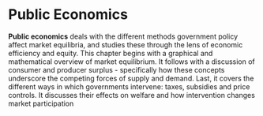 # Public Economics

**Public economics** deals with the different methods government policy affect market equilibria, and studies these through the lens of economic efficiency and equity. This chapter begins with a graphical and mathematical overview of market equilibrium. It follows with a discussion of consumer and producer surplus - specifically how these concepts underscore the competing forces of supply and demand. Last, it covers the different ways in which governments intervene: taxes, subsidies and price controls. It discusses their effects on welfare and how intervention changes market participation
